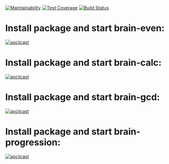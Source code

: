 [![Maintainability](https://api.codeclimate.com/v1/badges/a99a88d28ad37a79dbf6/maintainability)](https://codeclimate.com/github/codeclimate/codeclimate/maintainability)
[![Test Coverage](https://api.codeclimate.com/v1/badges/a99a88d28ad37a79dbf6/test_coverage)](https://codeclimate.com/github/codeclimate/codeclimate/test_coverage)
[![Build Status](https://travis-ci.com/MaksimPerepeliuk/project-lvl1-s508.svg?branch=master)](https://travis-ci.com/MaksimPerepeliuk/project-lvl1-s508)

# Install package and start brain-even:
[![asciicast](https://asciinema.org/a/e7o6dd7vvtsZT9b01dbBOQvuw.svg)](https://asciinema.org/a/e7o6dd7vvtsZT9b01dbBOQvuw)
# Install package and start brain-calc:
[![asciicast](https://asciinema.org/a/w4zoM0oe5nLtv8PAuTsCjwzdr.svg)](https://asciinema.org/a/w4zoM0oe5nLtv8PAuTsCjwzdr)
# Install package and start brain-gcd:
[![asciicast](https://asciinema.org/a/rnLF9o4PNaT9HB4tzhg0G2CM4.svg)](https://asciinema.org/a/rnLF9o4PNaT9HB4tzhg0G2CM4)
# Install package and start brain-progression:
[![asciicast](https://asciinema.org/a/Fh22T9iVv4nsZ1j31KeZu9Fp5.svg)](https://asciinema.org/a/Fh22T9iVv4nsZ1j31KeZu9Fp5)

